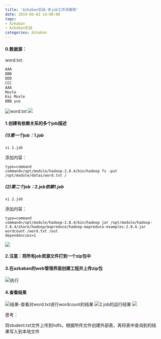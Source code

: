 ```yaml
---
title: 'Azkaban实战-多job工作流案例'
date: 2019-06-02 14:00:00
tags: 
- Azkaban
- Azkaban实战
categories: Azkaban
---
```


#### 0.数据源：

word.txt:
```txt
AAA
BBB
DDD
CCC
AAA
Movle
Kai Movle
BBB yue 
```
![word.txt](https://imgconvert.csdnimg.cn/aHR0cHM6Ly91cGxvYWQtaW1hZ2VzLmppYW5zaHUuaW8vdXBsb2FkX2ltYWdlcy80MzkxNDA3LWE5ZTBkOTExYmIxYTI3M2MucG5n?x-oss-process=image/format,png)
![](https://imgconvert.csdnimg.cn/aHR0cHM6Ly91cGxvYWQtaW1hZ2VzLmppYW5zaHUuaW8vdXBsb2FkX2ltYWdlcy80MzkxNDA3LTczMmM4ZjNmM2YyZGQwODUucG5n?x-oss-process=image/format,png)

#### 1.创建有依赖关系的多个job描述
##### (1)第一个job：1.job
```shell
vi 1.job
```
添加内容：
```shell
type=command
command=/opt/module/hadoop-2.8.4/bin/hadoop fs -put /opt/module/datas/word.txt /
```
##### (2)第二个job：2.job依赖1.job
```shell
vi 2.job
```
添加内容：
```shell
type=command
command=/opt/module/hadoop-2.8.4/bin/hadoop jar /opt/module/hadoop-2.8.4/share/hadoop/mapreduce/hadoop-mapreduce-examples-2.8.4.jar wordcount /word.txt /out
dependencies=1
```
![](https://imgconvert.csdnimg.cn/aHR0cHM6Ly91cGxvYWQtaW1hZ2VzLmppYW5zaHUuaW8vdXBsb2FkX2ltYWdlcy80MzkxNDA3LWJiNzE4YWNhZTE1YTk4Y2MucG5n?x-oss-process=image/format,png)

#### 2.注意：将所有job资源文件打到一个zip包中

#### 3.在azkaban的web管理界面创建工程并上传zip包
![执行](https://imgconvert.csdnimg.cn/aHR0cHM6Ly91cGxvYWQtaW1hZ2VzLmppYW5zaHUuaW8vdXBsb2FkX2ltYWdlcy80MzkxNDA3LWI5MGEyMWY3ZmJjMzc5YjUucG5n?x-oss-process=image/format,png)

#### 4.查看结果
![结果-查看对word.txt进行wordcount的结果](https://imgconvert.csdnimg.cn/aHR0cHM6Ly91cGxvYWQtaW1hZ2VzLmppYW5zaHUuaW8vdXBsb2FkX2ltYWdlcy80MzkxNDA3LTI0ZGEyNDVmN2E5NmY3MmEucG5n?x-oss-process=image/format,png)
![2.job的运行结果](https://imgconvert.csdnimg.cn/aHR0cHM6Ly91cGxvYWQtaW1hZ2VzLmppYW5zaHUuaW8vdXBsb2FkX2ltYWdlcy80MzkxNDA3LTIwN2ZlODRjMjVmOTQyMjAucG5n?x-oss-process=image/format,png)
![](https://imgconvert.csdnimg.cn/aHR0cHM6Ly91cGxvYWQtaW1hZ2VzLmppYW5zaHUuaW8vdXBsb2FkX2ltYWdlcy80MzkxNDA3LWI5YTcwOGIxZmJhOGZkMzkucG5n?x-oss-process=image/format,png)

思考：

将student.txt文件上传到hdfs，根据所传文件创建外部表，再将表中查询到的结果写入到本地文件
